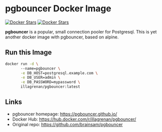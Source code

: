 # pgbouncer Docker Image  #

[![Docker Stars](https://img.shields.io/docker/automated/illagrenan/pgbouncer.svg?style=flat-square)](https://hub.docker.com/r/illagrenan/pgbouncer/)
[![Docker Stars](https://img.shields.io/docker/build/illagrenan/pgbouncer.svg?style=flat-square)](https://hub.docker.com/r/illagrenan/pgbouncer/)

**pgbouncer** is a popular, small connection pooler for Postgresql. This is yet another docker image with pgbouncer, based on alpine.

## Run this Image ##


```bash
docker run -d \ 
       --name=pgbouncer \
       -e DB_HOST=postgresql.example.com \
       -e DB_USER=admin \
       -e DB_PASSWORD=mypassword \
       illagrenan/pgbouncer:latest
```

## Links ##

* pgbouncer homepage: https://pgbouncer.github.io/
* Docker Hub: https://hub.docker.com/r/illagrenan/pgbouncer/
* Original repo: https://github.com/brainsam/pgbouncer

